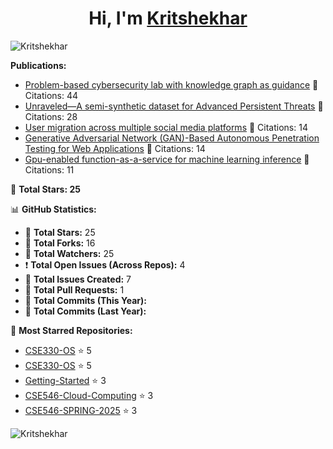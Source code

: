 
<h1 align="center">Hi, I'm <a href="https://Kritshekhar.github.io/Me.io/" target="blank">
Kritshekhar</a></h1>

<!--
**Kritshekhar/Kritshekhar** is a ✨ _special_ ✨ repository because its `README.md` (this file) appears on your GitHub profile.

Here are some ideas to get you started:

- 🔭 I’m currently working on ...
- 🌱 I’m currently learning ...
- 👯 I’m looking to collaborate on ...
- 🤔 I’m looking for help with ...
- 💬 Ask me about ...
- 📫 How to reach me: ...
- 😄 Pronouns: ...
- ⚡ Fun fact: ...
-->
<p align="left"> <img src="https://komarev.com/ghpvc/?username=Kritshekhar&label=Profile%20views&color=0e75b6&style=flat" alt="Kritshekhar" /> </p>

<!-- PUBLICATION START -->
**Publications:**
- [Problem-based cybersecurity lab with knowledge graph as guidance](#) 📄 Citations: 44
- [Unraveled—A semi-synthetic dataset for Advanced Persistent Threats](#) 📄 Citations: 28
- [User migration across multiple social media platforms](#) 📄 Citations: 14
- [Generative Adversarial Network (GAN)-Based Autonomous Penetration Testing for Web Applications](#) 📄 Citations: 14
- [Gpu-enabled function-as-a-service for machine learning inference](#) 📄 Citations: 11

<!-- PUBLICATION END -->


<!-- STAR COUNT START -->
🌟 **Total Stars: 25**
<!-- STAR COUNT END -->

<!-- GITHUB STATS START -->
📊 **GitHub Statistics:**

- 🌟 **Total Stars:** 25
- 🍴 **Total Forks:** 16
- 👀 **Total Watchers:** 25
- ❗ **Total Open Issues (Across Repos):** 4
- 📝 **Total Issues Created:** 7
- 🔄 **Total Pull Requests:** 1
- 📆 **Total Commits (This Year):** 
- 📆 **Total Commits (Last Year):** 

🚀 **Most Starred Repositories:**
- [CSE330-OS](https://github.com/Kritshekhar/CSE330-OS) ⭐ 5
- [CSE330-OS](https://github.com/visa-lab/CSE330-OS) ⭐ 5
- [Getting-Started](https://github.com/visa-lab/Getting-Started) ⭐ 3
- [CSE546-Cloud-Computing](https://github.com/visa-lab/CSE546-Cloud-Computing) ⭐ 3
- [CSE546-SPRING-2025](https://github.com/CSE546-Cloud-Computing/CSE546-SPRING-2025) ⭐ 3
<!-- GITHUB STATS END -->

<p><img align="left" src="https://github-readme-stats.vercel.app/api/top-langs?username=Kritshekhar&show_icons=true&locale=en&layout=compact" alt="Kritshekhar" /></p>
